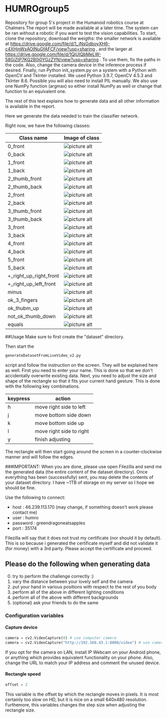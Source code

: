 # HUMROgroup5
Repository for group 5's project in the Humanoid robotics course at Chalmers
The report will be made available at a later time. The system can be ran without a robotic if you want to test the vision capabilities. To start, clone the repository, download the weigths: the smaller network is available at https://drive.google.com/file/d/1_jNsGdboyXH6-c4XHjnWxAOINuGfAFCF/view?usp=sharing , and the larger at https://drive.google.com/file/d/1QjUIQbMeLW-58GiZtP7KQ2B0i0YGzZYN/view?usp=sharing . To use them, fix the paths in the code. Also, change the camera device in the inference process if desired. Finally, run Python init_system.py on a system with a Python with OpenCV and TkInter installed. We used Python 3.9.7, OpenCV 4.5.3 and TkInter 8.6. Possible you will also need to install PIL manually. We also use one NumPy function (argmax) so either install NumPy as well or change that function to an equivalent one.

The rest of this text explains how to generate data and all other information is available in the report.

Here we generate the data needed to train the classifier network.

Right now, we have the following classes:

Class name              | Image of class
------------------------|---------------
0_front                 | ![picture alt](./examples/0_front.png "Title is optional")
0_back                  | ![picture alt](./examples/0_back.png "Title is optional")
1_front                 | ![picture alt](./examples/1_front.png "Title is optional")
1_back                  | ![picture alt](./examples/1_back.png "Title is optional")
2_thumb_front           | ![picture alt](./examples/2_thumb_front.png "Title is optional")
2_thumb_back            | ![picture alt](./examples/2_thumb_back.png "Title is optional")
2_front                 | ![picture alt](./examples/2_front.png "Title is optional")
2_back                  | ![picture alt](./examples/2_back.png "Title is optional")
3_thumb_front           | ![picture alt](./examples/3_thumb_front.png "Title is optional")
3_thumb_back            | ![picture alt](./examples/3_thumb_back.png "Title is optional")
3_front                 | ![picture alt](./examples/3_front.png "Title is optional")
3_back                  | ![picture alt](./examples/3_back.png "Title is optional")
4_front                 | ![picture alt](./examples/4_front.png "Title is optional")
4_back                  | ![picture alt](./examples/4_back.png "Title is optional")
5_front                 | ![picture alt](./examples/5_front.png "Title is optional")
5_back                  | ![picture alt](./examples/5_back.png "Title is optional")
+\_right_up_right_front | ![picture alt](./examples/+\_right_up_right_front.png "Title is optional")
+\_right_up_left_front  | ![picture alt](./examples/+\_right_up_left_front.png "Title is optional")
minus                   | ![picture alt](./examples/minus.png "Title is optional")
ok_3_fingers            | ![picture alt](./examples/ok_3_fingers.png "Title is optional")
ok_thubm_up             | ![picture alt](./examples/ok_thubm_up.png "Title is optional")
not_ok_thumb_down       | ![picture alt](./examples/not_ok_thumb_down.png "Title is optional")
equals                  | ![picture alt](./examples/equals.png "Title is optional")

##Usage
Make sure to first create the "dataset" directory.

Then start the 
```python 
generateDatasetFromLiveVideo_v2.py 
``` 
script and follow the instruction on the screen.
They will be explained here as well.
First you need to enter your name.
This is done so that we don't accidentally overwrite existing data.
Next, you need to adjust the size and shape of the rectangle
so that it fits your current hand gesture.
This is done with the following key combinations.

keypress      | action
------------- | -------------
h             | move right side to left
j             | move bottom side down
k             | move bottom side up
l             | move right side to right 
y             | finish adjusting

The rectangle will then start going around the screen in a counter-clockwise
manner and will follow the edges.

###IMPORTANT:
When you are done, please use open Filezilla and send me the generated data
(the entire content of the dataset directory). Once everything has
been (successfully) sent, you may delete the contents of your dataset directory.
I have ~1TB of storage on my server so I hope we should be fine.

Use the following to connect:
- host : 46.239.113.170 (may change, if something doesn't work please contact me)
- user : humro
- password : greendragoneatsapples
- port : 35174

Filezilla will say that it does not trust my certificate (nor should it by default).
This is so because i generated the certificate myself and did not validate it
(for money) with a 3rd party. Please accept the certificate and proceed.

## Please do the following when generating data
0. try to perform the challenge correctly :)
1. vary the distance between your lovely self and the camera
2. put your hand in various positions with respect to the rest of you body
3. perform all of the above in different lighting conditions
4. perform all of the above with different backgrounds
5. (optional) ask your friends to do the same

### Configuration variables
#### Capture device 
```python 
camera = cv2.VideoCapture(0) # use computer camera
camera = cv2.VideoCapture("http://192.168.43.1:8080/video") # use camera on LAN
``` 

If you opt for the camera on LAN, install IP Webcam on your Android phone,
or anything which provides equivalent functionality on your phone.
Also, change the URL to match your IP address and comment the unused device.

#### Rectangle speed
```python 
offset = 2
``` 
This variable is the offset by which the rectangle moves in pixels.
It is most certainly too slow on HD, but it is nice on a small 640x480 resolution.
Furthemore, this variables changes the step size when adjusting the rectangle size.

